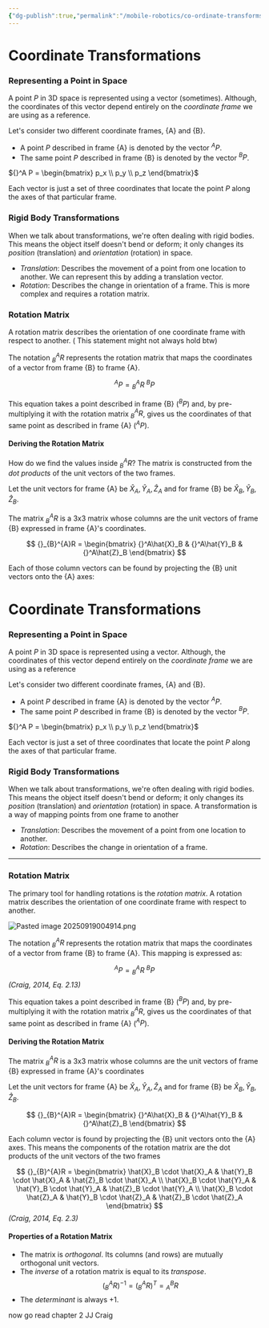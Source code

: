 ```yaml
---
{"dg-publish":true,"permalink":"/mobile-robotics/co-ordinate-transforms/"}
---
```


# Coordinate Transformations


### Representing a Point in Space

A point $P$ in 3D space is represented using a vector (sometimes). Although, the coordinates of this vector depend entirely on the *coordinate frame* we are using as a reference.

Let's consider two different coordinate frames, {A} and {B}.

- A point $P$ described in frame {A} is denoted by the vector ${}^A P$.
- The same point $P$ described in frame {B} is denoted by the vector ${}^B P$.

${}^A P = \begin{bmatrix} p_x \\ p_y \\ p_z \end{bmatrix}$

Each vector is just a set of three coordinates that locate the point $P$ along the axes of that particular frame.

### Rigid Body Transformations

When we talk about transformations, we're often dealing with rigid bodies. This means the object itself doesn't bend or deform; it only changes its *position* (translation) and *orientation* (rotation) in space.

-   *Translation*: Describes the movement of a point from one location to another. We can represent this by adding a translation vector.
-   *Rotation*: Describes the change in orientation of a frame. This is more complex and requires a rotation matrix.

### Rotation Matrix

A rotation matrix describes the orientation of one coordinate frame with respect to another. ( This statement might not always hold btw)

The notation ${}_{B}^{A}R$ represents the rotation matrix that maps the coordinates of a vector from frame {B} to frame {A}.

$$ {}^A P = {}_{B}^{A}R \ {}^B P $$

This equation takes a point described in frame {B} (${}^B P$) and, by pre-multiplying it with the rotation matrix ${}_{B}^{A}R$, gives us the coordinates of that same point as described in frame {A} (${}^A P$).

#### Deriving the Rotation Matrix

How do we find the values inside ${}_{B}^{A}R$? The matrix is constructed from the *dot products* of the unit vectors of the two frames.

Let the unit vectors for frame {A} be $\hat{X}_A, \hat{Y}_A, \hat{Z}_A$ and for frame {B} be $\hat{X}_B, \hat{Y}_B, \hat{Z}_B$.

The matrix ${}_{B}^{A}R$ is a 3x3 matrix whose columns are the unit vectors of frame {B} expressed in frame {A}'s coordinates.

$$ {}_{B}^{A}R = \begin{bmatrix} {}^A\hat{X}_B & {}^A\hat{Y}_B & {}^A\hat{Z}_B \end{bmatrix} $$

Each of those column vectors can be found by projecting the {B} unit vectors onto the {A} axes:

# Coordinate Transformations

### Representing a Point in Space

A point $P$ in 3D space is represented using a vector. Although, the coordinates of this vector depend entirely on the *coordinate frame* we are using as a reference 

Let's consider two different coordinate frames, {A} and {B}.

- A point $P$ described in frame {A} is denoted by the vector ${}^A P$.
- The same point $P$ described in frame {B} is denoted by the vector ${}^B P$.

${}^A P = \begin{bmatrix} p_x \\ p_y \\ p_z \end{bmatrix}$

Each vector is just a set of three coordinates that locate the point $P$ along the axes of that particular frame.

### Rigid Body Transformations

When we talk about transformations, we're often dealing with rigid bodies. This means the object itself doesn't bend or deform; it only changes its *position* (translation) and *orientation* (rotation) in space. A transformation is a way of mapping points from one frame to another 

-   *Translation*: Describes the movement of a point from one location to another.
-   *Rotation*: Describes the change in orientation of a frame.

---

### Rotation Matrix

The primary tool for handling rotations is the *rotation matrix*. A rotation matrix describes the orientation of one coordinate frame with respect to another.

![Pasted image 20250919004914.png](/img/user/Mobile-Robotics/Pasted%20image%2020250919004914.png)


The notation ${}_{B}^{A}R$ represents the rotation matrix that maps the coordinates of a vector from frame {B} to frame {A}. This mapping is expressed as:

$$ {}^A P = {}_{B}^{A}R \ {}^B P $$
*(Craig, 2014, Eq. 2.13)*

This equation takes a point described in frame {B} (${}^B P$) and, by pre-multiplying it with the rotation matrix ${}_{B}^{A}R$, gives us the coordinates of that same point as described in frame {A} (${}^A P$).

#### Deriving the Rotation Matrix

The matrix ${}_{B}^{A}R$ is a 3x3 matrix whose columns are the unit vectors of frame {B} expressed in frame {A}'s coordinates 

Let the unit vectors for frame {A} be $\hat{X}_A, \hat{Y}_A, \hat{Z}_A$ and for frame {B} be $\hat{X}_B, \hat{Y}_B, \hat{Z}_B$.

$$ {}_{B}^{A}R = \begin{bmatrix} {}^A\hat{X}_B & {}^A\hat{Y}_B & {}^A\hat{Z}_B \end{bmatrix} $$

Each column vector is found by projecting the {B} unit vectors onto the {A} axes. This means the components of the rotation matrix are the dot products of the unit vectors of the two frames 

$$ {}_{B}^{A}R = \begin{bmatrix} \hat{X}_B \cdot \hat{X}_A & \hat{Y}_B \cdot \hat{X}_A & \hat{Z}_B \cdot \hat{X}_A \\ \hat{X}_B \cdot \hat{Y}_A & \hat{Y}_B \cdot \hat{Y}_A & \hat{Z}_B \cdot \hat{Y}_A \\ \hat{X}_B \cdot \hat{Z}_A & \hat{Y}_B \cdot \hat{Z}_A & \hat{Z}_B \cdot \hat{Z}_A \end{bmatrix} $$
*(Craig, 2014, Eq. 2.3)*

#### Properties of a Rotation Matrix

-   The matrix is *orthogonal*. Its columns (and rows) are mutually orthogonal unit vectors.
-   The *inverse* of a rotation matrix is equal to its *transpose*. 
    $$ ({}_{B}^{A}R)^{-1} = ({}_{B}^{A}R)^T = {}_{A}^{B}R $$
-   The *determinant* is always +1.


now go read chapter 2 JJ Craig